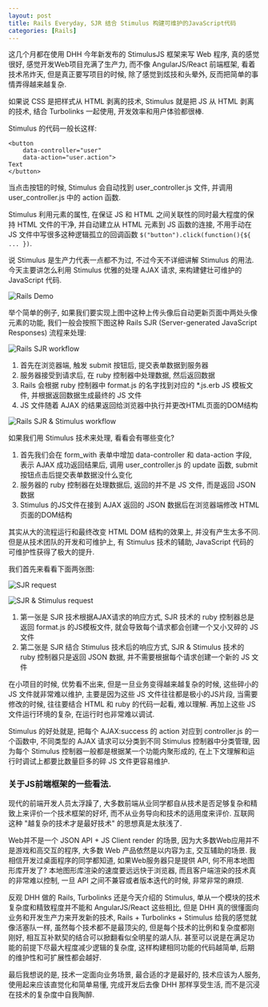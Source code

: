 ```yaml
---
layout: post
title: Rails Everyday, SJR 结合 Stimulus 构建可维护的JavaScript代码
categories: [Rails]
---
```


这几个月都在使用 DHH 今年新发布的 StimulusJS 框架来写 Web 程序, 真的感觉很好, 感觉开发Web项目充满了生产力, 而不像 AngularJS/React 前端框架, 看着技术吊炸天, 但是真正要写项目的时候, 除了感觉到炫技和头晕外, 反而把简单的事情弄得越来越复杂.

如果说 CSS 是把样式从 HTML 剥离的技术, Stimulus 就是把 JS 从 HTML 剥离的技术, 结合  Turbolinks 一起使用, 开发效率和用户体验都很棒.

Stimulus 的代码一般长这样:
```
<button
    data-controller="user"
    data-action="user.action">
Text
</button>
```
当点击按钮的时候, Stimulus 会自动找到 user_controller.js 文件, 并调用 user_controller.js 中的 action 函数.

Stimulus 利用元素的属性, 在保证 JS 和 HTML 之间关联性的同时最大程度的保持 HTML 文件的干净, 并自动建立从 HTML 元素到 JS 函数的连接, 不用手动在 JS 文件中写很多这种逻辑孤立的回调函数 ```$("button").click(function(){${ ... })```.

说 Stimulus 是生产力代表一点都不为过, 不过今天不详细讲解 Stimulus 的用法.
今天主要讲怎么利用 Stimulus 优雅的处理 AJAX 请求, 来构建健壮可维护的 JavaScript 代码.

![Rails Demo]({{site.url}}/pics/stimulus/stimulus-1.png)

举个简单的例子, 如果我们要实现上图中这种上传头像后自动更新页面中两处头像元素的功能, 我们一般会按照下图这种 Rails SJR (Server-generated JavaScript Responses) 流程来处理:

![Rails SJR workflow]({{site.url}}/pics/stimulus/stimulus-2.png)

1. 首先在浏览器端, 触发 submit 按钮后, 提交表单数据到服务器
2. 服务器接受到请求后, 在 ruby 控制器中处理数据, 然后返回数据
3. Rails 会根据 ruby 控制器中 format.js 的名字找到对应的 *.js.erb JS 模板文件, 并根据返回数据生成最终的 JS 文件
4. JS 文件随着 AJAX 的结果返回给浏览器中执行并更改HTML页面的DOM结构

![Rails SJR & Stimulus workflow]({{site.url}}/pics/stimulus/stimulus-3.png)

如果我们用 Stimulus 技术来处理, 看看会有哪些变化?
1. 首先我们会在 form_with 表单中增加 data-controller 和 data-action 字段, 表示 AJAX 成功返回结果后, 调用 user_controller.js 的 update 函数, submit 按钮点击后提交表单数据没什么变化
2. 服务器的 ruby 控制器在处理数据后, 返回的并不是 JS 文件, 而是返回 JSON 数据
3. Stimulus 的JS文件在接到 AJAX 返回的 JSON 数据后在浏览器端修改 HTML页面的DOM结构

其实从大的流程运行和最终改变 HTML DOM 结构的效果上, 并没有产生太多不同.
但是从技术团队的开发和可维护上, 有 Stimulus 技术的辅助, JavaScript 代码的可维护性获得了极大的提升.

我们首先来看看下面两张图:

![SJR request ]({{site.url}}/pics/stimulus/stimulus-4.png)

![SJR & Stimulus request]({{site.url}}/pics/stimulus/stimulus-5.png)

1. 第一张是 SJR 技术根据AJAX请求的响应方式, SJR 技术的 ruby 控制器总是返回 format.js 的JS模板文件, 就会导致每个请求都会创建一个又小又碎的 JS 文件
2. 第二张是 SJR 结合 Stimulus 技术后的响应方式, SJR & Stimulus 技术的 ruby 控制器只是返回 JSON 数据, 并不需要根据每个请求创建一个新的 JS 文件

在小项目的时候, 优势看不出来, 但是一旦业务变得越来越复杂的时候, 这些碎小的 JS 文件就非常难以维护, 主要是因为这些 JS 文件往往都是极小的JS片段, 当需要修改的时候, 往往要结合 HTML 和 ruby 的代码一起看, 难以理解. 再加上这些 JS 文件运行环境的复杂, 在运行时也非常难以调试.

Stimulus 的好处就是, 把每个 AJAX:success 的 action 对应到 controller.js 的一个函数中, 不同类型的 AJAX 请求可以分类到不同 Stimulus 控制器中分类管理, 因为每个 Stimulus 控制器一般都是根据某一个功能内聚形成的, 在上下文理解和运行时调试上都要比数量巨多的碎 JS 文件更容易维护.

### 关于JS前端框架的一些看法.
现代的前端开发人员太浮躁了, 大多数前端从业同学都自从技术是否足够复杂和精致上来评价一个技术框架的好坏, 而不从业务导向和技术的适用度来评价. 互联网这种 "越复杂的技术才是最好技术" 的思想真是太肤浅了.

Web并不是一个 JSON API + JS Client render 的场景, 因为大多数Web应用并不是游戏和高交互的程序, 大多数 Web 产品依然是以内容为主, 交互辅助的场景.
我相信开发过桌面程序的同学都知道, 如果Web服务器只是提供 API, 何不用本地图形库开发了? 本地图形库渲染的速度要远远快于浏览器, 而且客户端渲染的技术真的非常难以控制, 一旦 API 之间不兼容或者版本迭代的时候, 非常非常的麻烦.

反观 DHH 做的 Rails, Turbolinks 还是今天介绍的 Stimulus, 单从一个模块的技术复杂度和精致程度并不能和 AngularJS/React 这些相比, 但是 DHH 真的很懂面向业务和开发生产力来开发新的技术, Rails + Turbolinks + Stimulus 给我的感觉就像活塞队一样, 虽然每个技术都不是最顶尖的, 但是每个技术的比例和复杂度都刚刚好, 相互互补默契的结合可以掀翻看似全明星的湖人队. 甚至可以说是在满足功能的前提下尽最大程度减少逻辑的复杂度, 这样构建相同功能的代码越简单, 后期的维护性和可扩展性都会越好.

最后我想说的是, 技术一定面向业务场景, 最合适的才是最好的, 技术应该为人服务, 使用起来应该直觉化和简单易懂, 完成开发后去像 DHH 那样享受生活, 而不是沉浸在技术的复杂度中自我陶醉.

